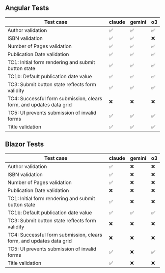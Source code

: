 ## Angular Tests

| Test case | claude | gemini | o3 |
|---|---|---|---|
| Author validation | ✅ | ✅ | ✅ |
| ISBN validation | ✅ | ✅ | ❌ |
| Number of Pages validation | ✅ | ✅ | ✅ |
| Publication Date validation | ✅ | ✅ | ✅ |
| TC1: Initial form rendering and submit button state | ✅ | ✅ | ✅ |
| TC1b: Default publication date value | ✅ | ✅ | ✅ |
| TC3: Submit button state reflects form validity | ✅ | ✅ | ✅ |
| TC4: Successful form submission, clears form, and updates data grid | ❌ | ❌ | ❌ |
| TC5: UI prevents submission of invalid forms | ✅ | ✅ | ✅ |
| Title validation | ✅ | ✅ | ✅ |

## Blazor Tests

| Test case | claude | gemini | o3 |
|---|---|---|---|
| Author validation | ✅ | ❌ | ❌ |
| ISBN validation | ✅ | ❌ | ❌ |
| Number of Pages validation | ✅ | ❌ | ❌ |
| Publication Date validation | ❌ | ❌ | ❌ |
| TC1: Initial form rendering and submit button state | ✅ | ❌ | ❌ |
| TC1b: Default publication date value | ✅ | ✅ | ✅ |
| TC3: Submit button state reflects form validity | ❌ | ❌ | ❌ |
| TC4: Successful form submission, clears form, and updates data grid | ❌ | ❌ | ❌ |
| TC5: UI prevents submission of invalid forms | ✅ | ❌ | ✅ |
| Title validation | ✅ | ❌ | ❌ |

